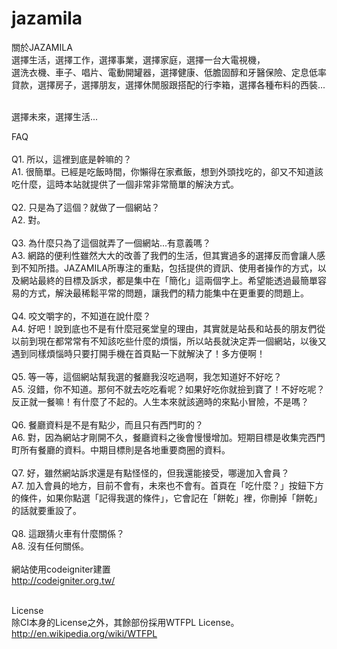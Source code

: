 jazamila
========

關於JAZAMILA
<br>選擇生活，選擇工作，選擇事業，選擇家庭，選擇一台大電視機，
<br>選洗衣機、車子、唱片、電動開罐器，選擇健康、低膽固醇和牙醫保險、定息低率貸款，選擇房子，選擇朋友，選擇休閒服跟搭配的行李箱，選擇各種布料的西裝...

<br>選擇未來，選擇生活...

FAQ
<br><br>Q1. 所以，這裡到底是幹嘛的？
<br>A1. 很簡單。已經是吃飯時間，你懶得在家煮飯，想到外頭找吃的，卻又不知道該吃什麼，這時本站就提供了一個非常非常簡單的解決方式。
<br><br>Q2. 只是為了這個？就做了一個網站？
<br>A2. 對。
<br><br>Q3. 為什麼只為了這個就弄了一個網站...有意義嗎？
<br>A3. 網路的便利性雖然大大的改善了我們的生活，但其實過多的選擇反而會讓人感到不知所措。JAZAMILA所專注的重點，包括提供的資訊、使用者操作的方式，以及網站最終的目標及訴求，都是集中在「簡化」這兩個字上。希望能透過最簡單容易的方式，解決最稀鬆平常的問題，讓我們的精力能集中在更重要的問題上。
<br><br>Q4. 咬文嚼字的，不知道在說什麼？
<br>A4. 好吧！說到底也不是有什麼冠冕堂皇的理由，其實就是站長和站長的朋友們從以前到現在都常常有不知該吃些什麼的煩惱，所以站長就決定弄一個網站，以後又遇到同樣煩惱時只要打開手機在首頁點一下就解決了！多方便啊！
<br><br>Q5. 等一等，這個網站幫我選的餐廳我沒吃過啊，我怎知道好不好吃？
<br>A5. 沒錯，你不知道。那何不就去吃吃看呢？如果好吃你就撿到寶了！不好吃呢？反正就一餐嘛！有什麼了不起的。人生本來就該適時的來點小冒險，不是嗎？
<br><br>Q6. 餐廳資料是不是有點少，而且只有西門町的？
<br>A6. 對，因為網站才剛開不久，餐廳資料之後會慢慢增加。短期目標是收集完西門町所有餐廳的資料。中期目標則是各地重要商圈的資料。
<br><br>Q7. 好，雖然網站訴求還是有點怪怪的，但我還能接受，哪邊加入會員？
<br>A7. 加入會員的地方，目前不會有，未來也不會有。首頁在「吃什麼？」按鈕下方的條件，如果你點選「記得我選的條件」，它會記在「餅乾」裡，你刪掉「餅乾」的話就要重設了。
<br><br>Q8. 這跟猜火車有什麼關係？
<br>A8. 沒有任何關係。
<br>
<br>網站使用codeigniter建置
<br>http://codeigniter.org.tw/

<br>License
<br>除CI本身的License之外，其餘部份採用WTFPL License。
<br>http://en.wikipedia.org/wiki/WTFPL
